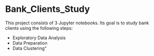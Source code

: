# Bank_Clients_Study

This project consists of 3 Jupyter notebooks. Its goal is to study bank clients using the following steps:
- Exploratory Data Analysis
- Data Preparation
- Data Clustering"
